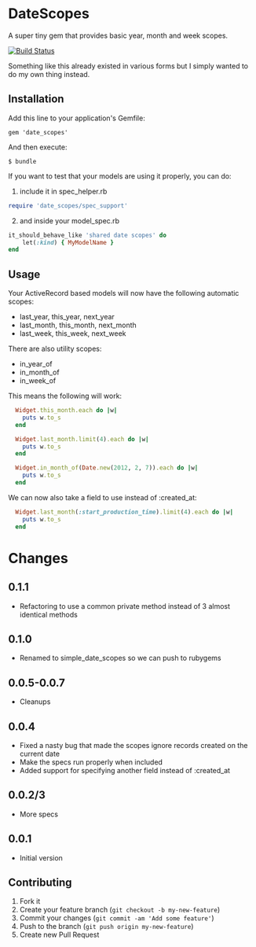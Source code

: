 # DateScopes

A super tiny gem that provides basic year, month and week scopes.

[![Build Status](https://secure.travis-ci.org/speartail/date_scopes.png)](http://travis-ci.org/speartail/date_scopes)

Something like this already existed in various forms but I simply wanted to do
my own thing instead.

## Installation

Add this line to your application's Gemfile:

    gem 'date_scopes'

And then execute:

    $ bundle

If you want to test that your models are using it properly, you can do:

1. include it in spec_helper.rb
```ruby
require 'date_scopes/spec_support'
```

2. and inside your model_spec.rb
```ruby
it_should_behave_like 'shared date scopes' do
    let(:kind) { MyModelName }
end
```

## Usage

Your ActiveRecord based models will now have the following automatic scopes:

* last\_year, this\_year, next\_year
* last\_month, this\_month, next\_month
* last\_week, this\_week, next\_week

There are also utility scopes:

* in\_year\_of
* in\_month\_of
* in\_week\_of

This means the following will work:

```ruby
  Widget.this_month.each do |w|
    puts w.to_s
  end

  Widget.last_month.limit(4).each do |w|
    puts w.to_s
  end

  Widget.in_month_of(Date.new(2012, 2, 7)).each do |w|
    puts w.to_s
  end
```

We can now also take a field to use instead of :created\_at:

```ruby
  Widget.last_month(:start_production_time).limit(4).each do |w|
    puts w.to_s
  end
```

# Changes

## 0.1.1
* Refactoring to use a common private method instead of 3 almost identical methods

## 0.1.0
* Renamed to simple\_date\_scopes so we can push to rubygems

## 0.0.5-0.0.7
* Cleanups

## 0.0.4
* Fixed a nasty bug that made the scopes ignore records created on the current date
* Make the specs run properly when included
* Added support for specifying another field instead of :created\_at

## 0.0.2/3
* More specs

## 0.0.1
* Initial version

## Contributing

1. Fork it
2. Create your feature branch (`git checkout -b my-new-feature`)
3. Commit your changes (`git commit -am 'Add some feature'`)
4. Push to the branch (`git push origin my-new-feature`)
5. Create new Pull Request
